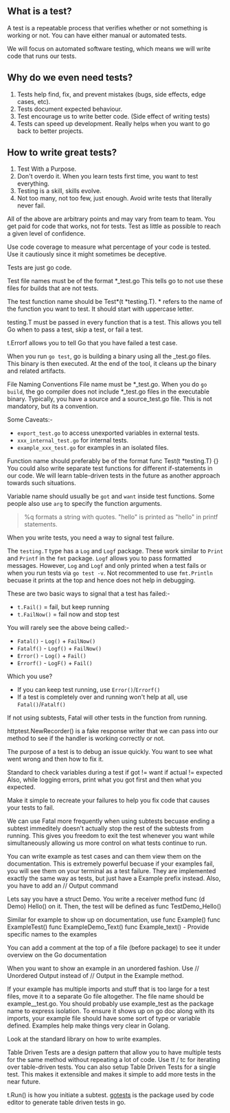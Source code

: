 ## What is a test?

A test is a repeatable process that verifies whether or not something is working or not.
You can have either manual or automated tests.

We will focus on automated software testing, which means we will write code that runs our tests.

## Why do we even need tests?

1. Tests help find, fix, and prevent mistakes (bugs, side effects, edge cases, etc).
2. Tests document expected behaviour.
3. Test encourage us to write better code. (Side effect of writing tests)
4. Tests can speed up development. Really helps when you want to go back to better projects.

## How to write great tests?

1. Test With a Purpose.
2. Don't overdo it. When you learn tests first time, you want to test everything.
3. Testing is a skill, skills evolve.
4. Not too many, not too few, just enough. Avoid write tests that literally never fail.

All of the above are arbitrary points and may vary from team to team.
You get paid for code that works, not for tests. Test as little as possible to reach a given level of confidence.

Use code coverage to measure what percentage of your code is tested.
Use it cautiously since it might sometimes be deceptive.

Tests are just go code.

Test file names must be of the format *_test.go
This tells go to not use these files for builds that are not tests.

The test function name should be Test*(t *testing.T). * refers to the name of the function you want to test.
It should start with uppercase letter.

testing.T must be passed in every function that is a test.
This allows you tell Go when to pass a test, skip a test, or fail a test.

t.Errorf allows you to tell Go that you have failed a test case.

When you run `go test`, go is building a binary using all the _test.go files.
This binary is then executed. At the end of the tool, it cleans up the binary and related artifacts.

File Naming Conventions
File name must be *_test.go.
When you do `go build`, the go compiler does not include *_test.go files in the executable binary.
Typically, you have a source and a source_test.go file.
This is not mandatory, but its a convention.

Some Caveats:-
- `export_test.go` to access unexported variables in external tests.
- `xxx_internal_test.go` for internal tests.
- `example_xxx_test.go` for examples in an isolated files.

Function name should preferably be of the format func Test(t *testing.T) {}
You could also write separate test functions for different if-statements in our code.
We will learn table-driven tests in the future as another approach towards such situations.

Variable name should usually be `got` and `want` inside test functions.
Some people also use `arg` to specify the function arguments.

> %q formats a string with quotes. "hello" is printed as "hello" in printf statements.

When you write tests, you need a way to signal test failure.

The `testing.T` type has a `Log` and `Logf` package. These work similar to `Print` and `Printf` in the `fmt` package.
`Logf` allows you to pass formatted messages.
However, `Log` and `Logf` and only printed when a test fails or when you run tests via `go test -v`.
Not recommented to use `fmt.Println` becuase it prints at the top and hence does not help in debugging.

These are two basic ways to signal that a test has failed:-
- `t.Fail()` = fail, but keep running
- `t.FailNow()` = fail now and stop test

You will rarely see the above being called:-
- `Fatal()` - `Log()` + `FailNow()`
- `Fatalf()` - `Logf()` + `FailNow()`
- `Error()` - `Log()` + `Fail()`
- `Errorf()` - `LogF()` + `Fail()`

Which you use?
- If you can keep test running, use `Error()`/`Errorf()`
- If a test is completely over and running won't help at all, use `Fatal()`/`Fatalf()`

If not using subtests, Fatal will other tests in the function from running.

httptest.NewRecorder() is a fake response writer that we can pass into our method to see if the handler is working correctly or not.

The purpose of a test is to debug an issue quickly.
You want to see what went wrong and then how to fix it.

Standard to check variables during a test
if got != want
if actual != expected
Also, while logging errors, print what you got first and then what you expected.

Make it simple to recreate your failures to help you fix code that causes your tests to fail.

We can use Fatal more frequently when using subtests becuase ending a subtest immeditely doesn't actually stop the rest of the subtests from running.
This gives you freedom to exit the test whenever you want while simultaneously allowing us more control on what tests continue to run.

You can write example as test cases and can them view them on the documentation.
This is extremely powerful becuase if your examples fail, you will see them on your terminal as a test failure.
They are implemented exactly the same way as tests, but just have a Example prefix instead. Also, you have to add an // Output command

Lets say you have a struct Demo. You write a receiver method func (d Demo) Hello() on it.
Then, the test will be defined as func TestDemo_Hello()

Similar for example to show up on documentation, use
func Example()
func ExampleTest()
func ExampleDemo_Text()
func Example_text() - Provide specific names to the examples

You can add a comment at the top of a file (before package) to see it under overview on the Go documentation

When you want to show an example in an unordered fashion.
Use // Unordered Output instead of // Output in the Example method.

If your example has multiple imports and stuff that is too large for a test files, move it to a separate Go file altogether.
The file name should be example_<func>_test.go. You should probably use example_test as the package name to express isolation.
To ensure it shows up on go doc along with its imports, your example file should have some sort of type or variable defined.
Examples help make things very clear in Golang.

Look at the standard library on how to write examples.

Table Driven Tests are a design pattern that allow you to have multiple tests for the same method without repeating a lot of code.
Use tt / tc for iterating over table-driven tests.
You can also setup Table Driven Tests for a single test. This makes it extensible and makes it simple to add more tests in the near future.

t.Run() is how you initiate a subtest.
[gotests](https://github.com/cweill/gotests) is the package used by code editor to generate table driven tests in go.

